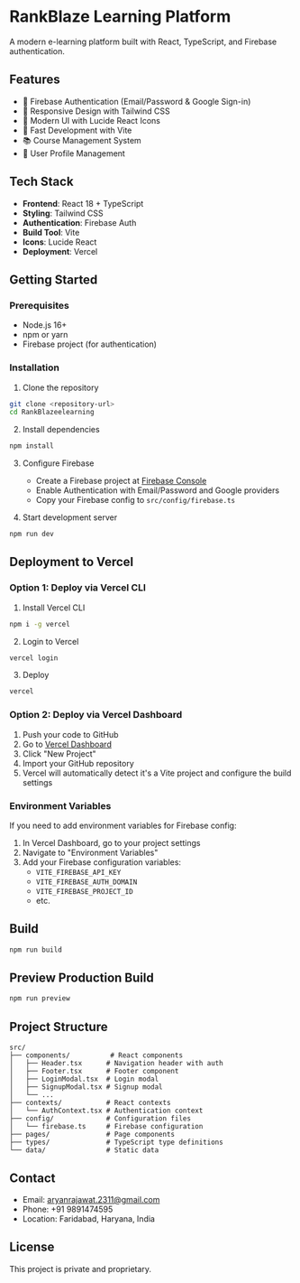 # RankBlaze Learning Platform

A modern e-learning platform built with React, TypeScript, and Firebase authentication.

## Features

- 🔐 Firebase Authentication (Email/Password & Google Sign-in)
- 📱 Responsive Design with Tailwind CSS
- 🎨 Modern UI with Lucide React Icons
- 🚀 Fast Development with Vite
- 📚 Course Management System
- 👤 User Profile Management

## Tech Stack

- **Frontend**: React 18 + TypeScript
- **Styling**: Tailwind CSS
- **Authentication**: Firebase Auth
- **Build Tool**: Vite
- **Icons**: Lucide React
- **Deployment**: Vercel

## Getting Started

### Prerequisites

- Node.js 16+ 
- npm or yarn
- Firebase project (for authentication)

### Installation

1. Clone the repository
```bash
git clone <repository-url>
cd RankBlazeelearning
```

2. Install dependencies
```bash
npm install
```

3. Configure Firebase
   - Create a Firebase project at [Firebase Console](https://console.firebase.google.com/)
   - Enable Authentication with Email/Password and Google providers
   - Copy your Firebase config to `src/config/firebase.ts`

4. Start development server
```bash
npm run dev
```

## Deployment to Vercel

### Option 1: Deploy via Vercel CLI

1. Install Vercel CLI
```bash
npm i -g vercel
```

2. Login to Vercel
```bash
vercel login
```

3. Deploy
```bash
vercel
```

### Option 2: Deploy via Vercel Dashboard

1. Push your code to GitHub
2. Go to [Vercel Dashboard](https://vercel.com/dashboard)
3. Click "New Project"
4. Import your GitHub repository
5. Vercel will automatically detect it's a Vite project and configure the build settings

### Environment Variables

If you need to add environment variables for Firebase config:

1. In Vercel Dashboard, go to your project settings
2. Navigate to "Environment Variables"
3. Add your Firebase configuration variables:
   - `VITE_FIREBASE_API_KEY`
   - `VITE_FIREBASE_AUTH_DOMAIN`
   - `VITE_FIREBASE_PROJECT_ID`
   - etc.

## Build

```bash
npm run build
```

## Preview Production Build

```bash
npm run preview
```

## Project Structure

```
src/
├── components/          # React components
│   ├── Header.tsx      # Navigation header with auth
│   ├── Footer.tsx      # Footer component
│   ├── LoginModal.tsx  # Login modal
│   ├── SignupModal.tsx # Signup modal
│   └── ...
├── contexts/           # React contexts
│   └── AuthContext.tsx # Authentication context
├── config/             # Configuration files
│   └── firebase.ts     # Firebase configuration
├── pages/              # Page components
├── types/              # TypeScript type definitions
└── data/               # Static data
```

## Contact

- Email: aryanrajawat.2311@gmail.com
- Phone: +91 9891474595
- Location: Faridabad, Haryana, India

## License

This project is private and proprietary.
